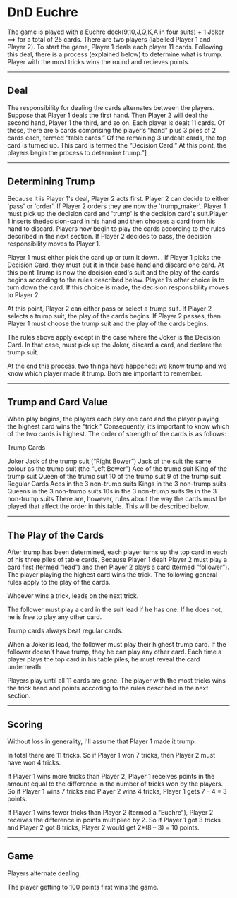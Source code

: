 DnD Euchre
===========



The game is played with a Euchre deck(9,10,J,Q,K,A in four suits) + 1 Joker ==> for a total of 25 cards. There are two players (labelled Player 1 and Player 2). To start the game, Player 1 deals each player 11 cards. Following this deal, there is a process (explained below) to determine what is trump. Player with the most tricks wins the round and recieves points.

-------------------
Deal
-------------------

The responsibility for dealing the cards alternates between the players. Suppose that Player 1 deals the first hand. Then Player 2 will deal the second hand, Player 1 the third, and so on. Each player is dealt 11 cards. Of these, there are 5 cards comprising the player’s “hand” plus 3 piles of 2 cards each, termed “table cards.” Of the remaining 3 undealt cards, the top card is turned up. This card is termed the “Decision Card.” At this point, the players begin the process to determine trump.”]

-------------------
Determining Trump
-------------------

Because it is Player 1's deal, Player 2 acts first. Player 2 can decide to either 'pass' or 'order'. If Player 2 orders they are now the 'trump_maker'. Player 1 must pick up the decision card and 'trump' is the decision card's suit.Player 1 inserts thedecision-card in his hand and then chooses a card from his hand to discard. Players now begin to play the cards according to the rules described in the next section. If Player 2 decides to pass, the decision responsibility moves to Player 1.

Player 1 must either pick the card up or turn it down. . If Player 1 picks the Decision Card, they must put it in their base hand and discard one card. At this point Trump is now the decision card's suit and the play of the cards begins according to the rules described below. Player 1’s other choice is to turn down the card. If this choice is made, the decision responsibility moves to Player 2.

At this point, Player 2 can either pass or select a trump suit. If Player 2 selects a trump suit, the play of the cards begins. If Player 2 passes, then Player 1 must choose the trump suit and the play of the cards begins.

The rules above apply except in the case where the Joker is the Decision Card. In that case, must pick up the Joker, discard a card, and declare the trump suit.

At the end this process, two things have happened: we know trump and we know which player made it trump. Both are important to remember.

------------------
Trump and Card Value
------------------
When play begins, the players each play one card and the player playing the highest card wins the “trick.” Consequently, it’s important to know which of the two cards is highest. The order of strength of the cards is as follows:

Trump Cards

Joker
Jack of the trump suit (“Right Bower”)
Jack of the suit the same colour as the trump suit (the “Left Bower”)
Ace of the trump suit
King of the trump suit
Queen of the trump suit
10 of the trump suit
9 of the trump suit
Regular Cards
Aces in the 3 non-trump suits
Kings in the 3 non-trump suits
Queens in the 3 non-trump suits
10s in the 3 non-trump suits
9s in the 3 non-trump suits
There are, however, rules about the way the cards must be played that affect the order in this table. This will be described below.

------------------
The Play of the Cards
------------------

After trump has been determined, each player turns up the top card in each of his three piles of table cards. Because Player 1 dealt Player 2 must play a card first (termed “lead”) and then Player 2 plays a card (termed “follower”). The player playing the highest card wins the trick. The following general rules apply to the play of the cards.

Whoever wins a trick, leads on the next trick.

The follower must play a card in the suit lead if he has one. If he does not, he is free to play any other card.

Trump cards always beat regular cards. 

When a Joker is lead, the follower must play their highest trump card. If the follower doesn't have trump, they he can play any other card.
Each time a player plays the top card in his table piles, he must reveal the card underneath.

Players play until all 11 cards are gone. The player with the most tricks wins the trick hand and points according to the rules described in the next section.

------------------
Scoring
------------------

Without loss in generality, I'll assume that Player 1 made it trump.

In total there are 11 tricks. So if Player 1 won 7 tricks, then Player 2 must have won 4 tricks. 

If Player 1 wins more tricks than Player 2, Player 1 receives points in the amount equal to the difference in the number of tricks won by the players. So if Player 1 wins 7 tricks and Player 2 wins 4 tricks, Player 1 gets 7 – 4 = 3 points.

If Player 1 wins fewer tricks than Player 2 (termed a “Euchre”), Player 2 receives the difference in points multiplied by 2. So if Player 1 got 3 tricks and Player 2 got 8 tricks, Player 2 would get 2*(8 – 3) = 10 points.

------------------
Game
------------------

Players alternate dealing. 

The player getting to 100 points first wins the game.  


